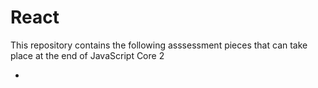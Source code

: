 # React

This repository contains the following asssessment pieces that can take place at the end of JavaScript Core 2

-
